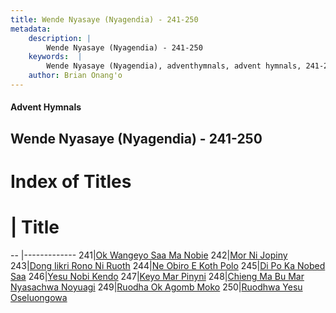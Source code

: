 ```yaml
---
title: Wende Nyasaye (Nyagendia) - 241-250
metadata:
    description: |
        Wende Nyasaye (Nyagendia) - 241-250
    keywords:  |
        Wende Nyasaye (Nyagendia), adventhymnals, advent hymnals, 241-250
    author: Brian Onang'o
---
```


#### Advent Hymnals
## Wende Nyasaye (Nyagendia) - 241-250

# Index of Titles
# | Title                        
-- |-------------
241|[Ok Wangeyo Saa Ma Nobie](/wende-nyasaye/wende-nyasaye/201-300/241-250/Ok-Wangeyo-Saa-Ma-Nobie)
242|[Mor Ni Jopiny](/wende-nyasaye/wende-nyasaye/201-300/241-250/Mor-Ni-Jopiny)
243|[Dong Iikri Rono Ni Ruoth](/wende-nyasaye/wende-nyasaye/201-300/241-250/Dong-Iikri-Rono-Ni-Ruoth)
244|[Ne Obiro E Koth Polo](/wende-nyasaye/wende-nyasaye/201-300/241-250/Ne-Obiro-E-Koth-Polo)
245|[Di Po Ka Nobed Saa](/wende-nyasaye/wende-nyasaye/201-300/241-250/Di-Po-Ka-Nobed-Saa)
246|[Yesu Nobi Kendo](/wende-nyasaye/wende-nyasaye/201-300/241-250/Yesu-Nobi-Kendo)
247|[Keyo Mar Pinyni](/wende-nyasaye/wende-nyasaye/201-300/241-250/Keyo-Mar-Pinyni)
248|[Chieng Ma Bu Mar Nyasachwa Noyuagi](/wende-nyasaye/wende-nyasaye/201-300/241-250/Chieng-Ma-Bu-Mar-Nyasachwa-Noyuagi)
249|[Ruodha Ok Agomb Moko](/wende-nyasaye/wende-nyasaye/201-300/241-250/Ruodha-Ok-Agomb-Moko)
250|[Ruodhwa Yesu Oseluongowa](/wende-nyasaye/wende-nyasaye/201-300/241-250/Ruodhwa-Yesu-Oseluongowa)